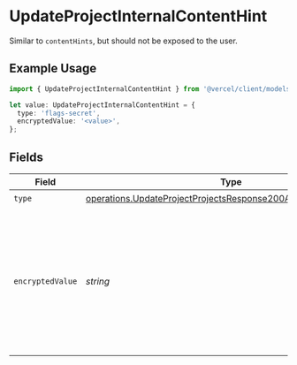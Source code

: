 # UpdateProjectInternalContentHint

Similar to `contentHints`, but should not be exposed to the user.

## Example Usage

```typescript
import { UpdateProjectInternalContentHint } from '@vercel/client/models/operations';

let value: UpdateProjectInternalContentHint = {
  type: 'flags-secret',
  encryptedValue: '<value>',
};
```

## Fields

| Field            | Type                                                                                                                                             | Required           | Description                                                                                                                  |
| ---------------- | ------------------------------------------------------------------------------------------------------------------------------------------------ | ------------------ | ---------------------------------------------------------------------------------------------------------------------------- |
| `type`           | [operations.UpdateProjectProjectsResponse200ApplicationJSONType](../../models/operations/updateprojectprojectsresponse200applicationjsontype.md) | :heavy_check_mark: | N/A                                                                                                                          |
| `encryptedValue` | _string_                                                                                                                                         | :heavy_check_mark: | Contains the `value` of the env variable, encrypted with a special key to make decryption possible in the subscriber Lambda. |
